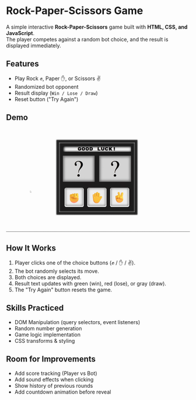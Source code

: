 # Rock-Paper-Scissors Game

A simple interactive **Rock-Paper-Scissors** game built with **HTML, CSS, and JavaScript**.  
The player competes against a random bot choice, and the result is displayed immediately.

##  Features

-   Play Rock ✊, Paper ✋, or Scissors ✌️
-   Randomized bot opponent
-   Result display (`Win / Lose / Draw`)
-   Reset button ("Try Again")

##  Demo

![Game Demo](assets/rock-paper-scissors.gif)

##  How It Works

1. Player clicks one of the choice buttons (✊ / ✋ / ✌️).
2. The bot randomly selects its move.
3. Both choices are displayed.
4. Result text updates with green (win), red (lose), or gray (draw).
5. The "Try Again" button resets the game.

##  Skills Practiced

-   DOM Manipulation (query selectors, event listeners)
-   Random number generation
-   Game logic implementation
-   CSS transforms & styling

##  Room for Improvements

-   Add score tracking (Player vs Bot)
-   Add sound effects when clicking
-   Show history of previous rounds
-   Add countdown animation before reveal

